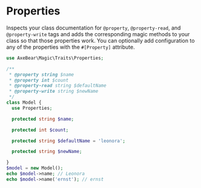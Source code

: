 # Properties

Inspects your class documentation for `@property`, `@property-read`, and `@property-write` tags and adds the corresponding magic methods to your class so that those properties work. You can optionally add configuration to any of the properties with the `#[Property]` attribute.


```php
use AxeBear\Magic\Traits\Properties;

/**
 * @property string $name
 * @property int $count
 * @property-read string $defaultName
 * @property-write string $newName
 */
class Model {
  use Properties;

  protected string $name;

  protected int $count;

  protected string $defaultName = 'leonora';

  protected string $newName;

}
$model = new Model();
echo $model->name; // Leonora
echo $model->name('ernst'); // ernst
```